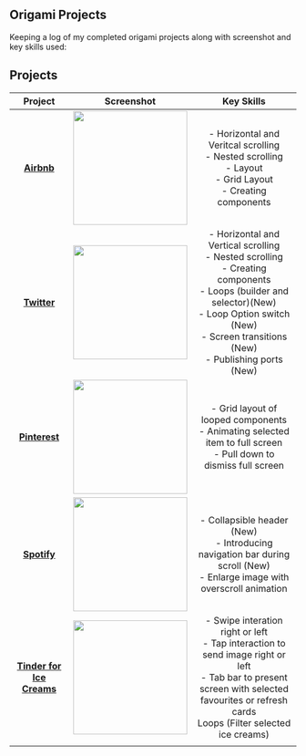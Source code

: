 
## Origami Projects
 
Keeping a log of my completed origami projects along with screenshot and key skills used: 


## Projects

|    Project        |       Screenshot        |         Key Skills                    |       
|:-----------------:|:-----------------------:|:-------------------------------------:|
|  **[Airbnb](https://github.com/becmorrell/Origami/tree/main/Airbnb)** | <img src="https://user-images.githubusercontent.com/77584099/119475813-60d69200-bd45-11eb-8eef-522d5d0f6ab8.png" width="200px"> |  - Horizontal and Veritcal scrolling <br> - Nested scrolling <br> - Layout <br> - Grid Layout <br> - Creating components |
|    **[Twitter](https://github.com/becmorrell/Origami/blob/main/Twitter/readme.md)**  | <img src="https://user-images.githubusercontent.com/77584099/120549908-195aa080-c3ec-11eb-95b1-44dd2f53cd4e.png" width="200px"> |   - Horizontal and Vertical scrolling <br> - Nested scrolling <br> - Creating components <br>  - Loops (builder and selector)(New) <br> - Loop Option switch (New) <br> - Screen transitions (New) <br> - Publishing ports (New)|     
|  **[Pinterest](https://github.com/becmorrell/Origami/tree/main/Pinterest)**|    <img src="https://user-images.githubusercontent.com/77584099/125663360-4c0315a5-8663-4709-a7e2-74a9b298ba9a.png" width="200px"> | - Grid layout of looped components <br> - Animating selected item to full screen <br> - Pull down to dismiss full screen <br> 
|   **[Spotify](https://github.com/becmorrell/Origami/tree/main/Spotify)**   |   <img src="https://user-images.githubusercontent.com/77584099/127474658-efad326d-333d-4974-808c-6b69d687f2c5.png" width="200px"> |   - Collapsible header (New) <br> - Introducing navigation bar during scroll (New) <br> - Enlarge image with overscroll animation <br> | - Tap status bar to return to top <br>
|    **[Tinder for Ice Creams](https://github.com/becmorrell/Origami/tree/main/IceCreams)**  | <img src="https://user-images.githubusercontent.com/77584099/129771595-ca829e6b-0dfc-4988-98ec-2edbe6e6dd4e.png" width="200px"> |  - Swipe interation right or left <br> - Tap interaction to send image right or left <br> - Tab bar to present screen with selected favourites or refresh cards <br> Loops (Filter selected ice creams)    |
|                   |                         |                                       |



